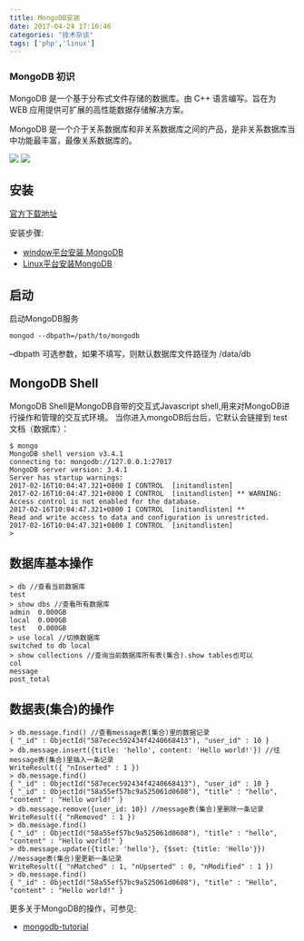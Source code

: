 ```yaml
---
title: MongoDB安装
date: 2017-04-24 17:16:46
categories: "技术杂谈"
tags: ['php','linux']
---
```


### MongoDB 初识

MongoDB 是一个基于分布式文件存储的数据库。由 C++ 语言编写。旨在为 WEB 应用提供可扩展的高性能数据存储解决方案。

MongoDB 是一个介于关系数据库和非关系数据库之间的产品，是非关系数据库当中功能最丰富，最像关系数据库的。

<img src="http://oni42o7kl.bkt.clouddn.com/mongodb-vs-mysql.png">
<img src="http://oni42o7kl.bkt.clouddn.com/Figure-1-Mapping-Table-to-Collection-1.png">

## 安装

[官方下载地址](https://www.mongodb.com/download-center)

安装步骤:
- [window平台安装 MongoDB](http://www.runoob.com/mongodb/mongodb-window-install.html)
- [Linux平台安装MongoDB](http://www.runoob.com/mongodb/mongodb-linux-install.html)

## 启动

启动MongoDB服务

~~~
mongod --dbpath=/path/to/mongodb
~~~

–dbpath 可选参数，如果不填写，则默认数据库文件路径为 /data/db

## MongoDB Shell

MongoDB Shell是MongoDB自带的交互式Javascript shell,用来对MongoDB进行操作和管理的交互式环境。
当你进入mongoDB后台后，它默认会链接到 test 文档（数据库）：

~~~
$ mongo
MongoDB shell version v3.4.1
connecting to: mongodb://127.0.0.1:27017
MongoDB server version: 3.4.1
Server has startup warnings:
2017-02-16T10:04:47.321+0800 I CONTROL  [initandlisten]
2017-02-16T10:04:47.321+0800 I CONTROL  [initandlisten] ** WARNING: Access control is not enabled for the database.
2017-02-16T10:04:47.321+0800 I CONTROL  [initandlisten] **          Read and write access to data and configuration is unrestricted.
2017-02-16T10:04:47.321+0800 I CONTROL  [initandlisten]
>
~~~

## 数据库基本操作
~~~
> db //查看当前数据库
test
> show dbs //查看所有数据库
admin  0.000GB
local  0.000GB
test   0.000GB
> use local //切换数据库
switched to db local
> show collections //查询当前数据库所有表(集合).show tables也可以
col
message
post_total
~~~

## 数据表(集合)的操作

~~~
> db.message.find() //查看message表(集合)里的数据记录
{ "_id" : ObjectId("587ecec592434f4240668413"), "user_id" : 10 }
> db.message.insert({title: 'hello', content: 'Hello world!'}) //往message表(集合)里插入一条记录
WriteResult({ "nInserted" : 1 })
> db.message.find()
{ "_id" : ObjectId("587ecec592434f4240668413"), "user_id" : 10 }
{ "_id" : ObjectId("58a55ef57bc9a525061d0608"), "title" : "hello", "content" : "Hello world!" }
> db.message.remove({user_id: 10}) //message表(集合)里删除一条记录
WriteResult({ "nRemoved" : 1 })
> db.message.find()
{ "_id" : ObjectId("58a55ef57bc9a525061d0608"), "title" : "hello", "content" : "Hello world!" }
> db.message.update({title: 'hello'}, {$set: {title: 'Hello'}}) //message表(集合)里更新一条记录
WriteResult({ "nMatched" : 1, "nUpserted" : 0, "nModified" : 1 })
> db.message.find()
{ "_id" : ObjectId("58a55ef57bc9a525061d0608"), "title" : "Hello", "content" : "Hello world!" }
~~~
更多关于MongoDB的操作，可参见:

- [mongodb-tutorial](http://www.runoob.com/mongodb/mongodb-tutorial.html)
